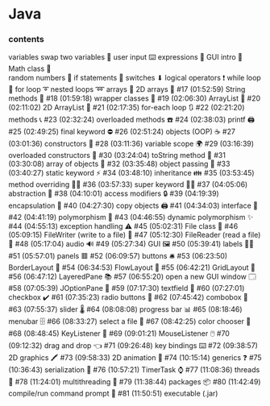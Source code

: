 # Java
### contents

variables 
swap two variables 💱
user input ⌨️
 expressions 🧮
 GUI intro 🚩   
 Math class 📐   
 random numbers 🎲
 if statements 🚧
 switches ⬇
 logical operators ❗
 while loop 🔄
 for loop ➰
 nested loops ➿
 arrays 🚗
 2D arrays 🚚
#17 (01:52:59)  String methods 💬
#18 (01:59:18)  wrapper classes 🎁
#19 (02:06:30)  ArrayList 🧾
#20 (02:11:02)  2D ArrayList 📜
#21 (02:17:35)  for-each loop 🔃
#22 (02:21:20)  methods 📞
#23 (02:32:24)  overloaded methods ☎️
#24 (02:38:03)  printf 🖨️
#25 (02:49:25)  final keyword ⛔
#26 (02:51:24)  objects (OOP) ☕
#27 (03:01:36)  constructors 👷
#28 (03:11:36)  variable scope 🌍
#29 (03:16:39)  overloaded constructors 🍕
#30 (03:24:04)  toString method 🎉
#31 (03:30:08)  array of objects 🍱
#32 (03:35:48)  object passing 🏬
#33 (03:40:27)  static keyword ⚡
#34 (03:48:10)  inheritance 👪
#35 (03:53:45)  method overriding 🙅‍♂️
#36 (03:57:33)  super keyword 🦸‍♂️
#37 (04:05:06)  abstraction 👻
#38 (04:10:01)  access modifiers 🔒
#39 (04:19:39)  encapsulation 💊
#40 (04:27:30)  copy objects 🖨️
#41 (04:34:03)  interface 🦅
#42 (04:41:19)  polymorphism 🏁
#43 (04:46:55)  dynamic polymorphism ✨
#44 (04:55:13)  exception handling ⚠️
#45 (05:02:31)  File class 📁
#46 (05:09:15)  FileWriter (write to a file) 📝
#47 (05:12:30)  FileReader (read a file) 📖
#48 (05:17:04)  audio 🔊
#49 (05:27:34)  GUI 🖼️
#50 (05:39:41)  labels 👨‍💻
#51 (05:57:01)  panels 🟥
#52 (06:09:57)  buttons 🛎️
#53 (06:23:50)  BorderLayout 🧭
#54 (06:34:53)  FlowLayout 🌊
#55 (06:42:21)  GridLayout 🔳
#56 (06:47:12)  LayeredPane 📚
#57 (06:55:20)  open a new GUI window 🗔
#58 (07:05:39)  JOptionPane 🛑
#59 (07:17:30)  textfield 📛
#60 (07:27:01)  checkbox ✔️
#61 (07:35:23)  radio buttons 🔘
#62 (07:45:42)  combobox 📑
#63 (07:55:37)  slider 🌡️
#64 (08:08:08)  progress bar 📊
#65 (08:18:46)  menubar 🗄️
#66 (08:33:27)  select a file 🔎
#67 (08:42:25)  color chooser 🎨
#68 (08:48:45)  KeyListener 🚀
#69 (09:01:21)  MouseListener 🖱️
#70 (09:12:32)  drag and drop 👈
#71 (09:26:48)  key bindings ⌨️
#72 (09:38:57)  2D graphics 🖍️
#73 (09:58:33)  2D animation 👾
#74 (10:15:14)  generics ❓
#75 (10:36:43)  serialization 🥣
#76 (10:57:21)  TimerTask ⌚
#77 (11:08:36)  threads 🧵
#78 (11:24:01)  multithreading 🧶
#79 (11:38:44)  packages 📦
#80 (11:42:49)  compile/run command prompt 💽
#81 (11:50:51)  executable (.jar)
